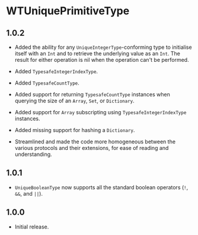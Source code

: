 # WTUniquePrimitiveType

## 1.0.2

- Added the ability for any `UniqueIntegerType`-conforming type to initialise itself with an `Int` and to retrieve the underlying value as an `Int`. The result for either operation is nil when the operation can't be performed.

- Added `TypesafeIntegerIndexType`.

- Added `TypesafeCountType`.

- Added support for returning `TypesafeCountType` instances when querying the size of an `Array`, `Set`, or `Dictionary`.

- Added support for `Array` subscripting using `TypesafeIntegerIndexType` instances.

- Added missing support for hashing a `Dictionary`.

- Streamlined and made the code more homogeneous between the various protocols and their extensions, for ease of reading and understanding.

## 1.0.1

- `UniqueBooleanType` now supports all the standard boolean operators (`!`, `&&`, and `||`).

## 1.0.0

- Initial release.

